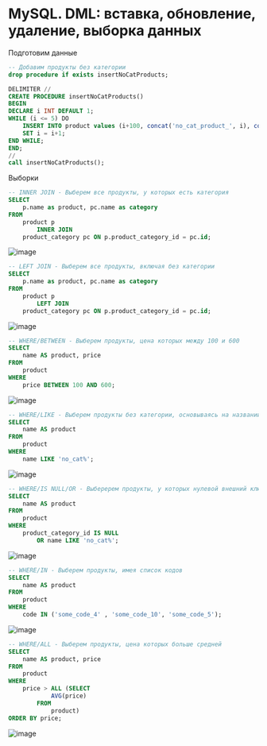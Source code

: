 # MySQL. DML: вставка, обновление, удаление, выборка данных 

Подготовим данные

```sql
-- Добавим продукты без категории
drop procedure if exists insertNoCatProducts;

DELIMITER //  
CREATE PROCEDURE insertNoCatProducts()   
BEGIN
DECLARE i INT DEFAULT 1; 
WHILE (i <= 5) DO
    INSERT INTO product values (i+100, concat('no_cat_product_', i), concat('some_product_description_',i), concat('some_code_',i), floor(1 + rand() * 1000), true, null);
    SET i = i+1;
END WHILE;
END;
// 
call insertNoCatProducts();
```

Выборки

```sql
-- INNER JOIN - Выберем все продукты, у которых есть категория
SELECT 
    p.name as product, pc.name as category
FROM
    product p
        INNER JOIN
    product_category pc ON p.product_category_id = pc.id;
```

![image](https://user-images.githubusercontent.com/41448520/173660359-02372090-edc9-4c37-b520-cc7aa956e904.png)

```sql
-- LEFT JOIN - Выберем все продукты, включая без категории
SELECT 
    p.name as product, pc.name as category
FROM
    product p
        LEFT JOIN
    product_category pc ON p.product_category_id = pc.id;
```
![image](https://user-images.githubusercontent.com/41448520/173660433-c2158768-ebd0-411a-b73a-c63bd797701e.png)


```sql
-- WHERE/BETWEEN - Выберем продукты, цена которых между 100 и 600
SELECT 
    name AS product, price
FROM
    product
WHERE
    price BETWEEN 100 AND 600;
```
![image](https://user-images.githubusercontent.com/41448520/173668691-089adf39-bee9-421a-ad23-cf2382b2630b.png)

```sql
-- WHERE/LIKE - Выберем продукты без категории, основываясь на названии
SELECT 
    name AS product
FROM
    product
WHERE
    name LIKE 'no_cat%';
```
![image](https://user-images.githubusercontent.com/41448520/173668771-f845fa0f-917f-4bfa-ab82-bae63b6732b5.png)

```sql
-- WHERE/IS NULL/OR - Выберерем продукты, у которых нулевой внешний ключ на категорию, либо имя говорит о том, что категории нет
SELECT 
    name AS product
FROM
    product
WHERE
    product_category_id IS NULL
        OR name LIKE 'no_cat%';
```
![image](https://user-images.githubusercontent.com/41448520/173668818-a2b1032e-c5fa-48c6-be6a-b39c36148af2.png)


```sql
-- WHERE/IN - Выберем продукты, имея список кодов
SELECT 
    name AS product
FROM
    product
WHERE
    code IN ('some_code_4' , 'some_code_10', 'some_code_5');
```
![image](https://user-images.githubusercontent.com/41448520/173668889-3a333763-b751-41a8-9f3e-2da724d742f8.png)

```sql
-- WHERE/ALL - Выберем продукты, цена которых больше средней
SELECT 
    name AS product, price
FROM
    product
WHERE
    price > ALL (SELECT 
            AVG(price)
        FROM
            product)
ORDER BY price;
```
![image](https://user-images.githubusercontent.com/41448520/173668972-d8c39ed0-84fe-44c2-926f-0e7c9329df9a.png)
